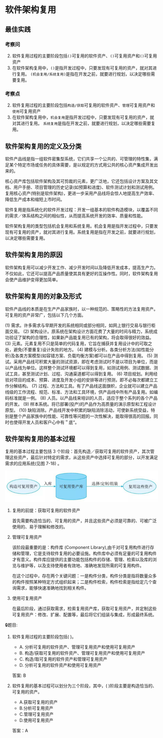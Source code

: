 # 软件架构复用


## 最佳实践

### 考察问
2. 软件复用过程的主要阶段包括`()`可复用的软件资产、`()`可复用资产和`()`可复用资产
4. 在软件架构复用中，`()`是指开发过程中，只要发现有可复用的资产，就对其进行复用。 `(机会复用/系统复用)`是指在开发之前，就要进行规划，以决定哪些需要复用。

### 考察点
2. 软件复用过程的主要阶段包括`构造/获取`可复用的软件资产、`管理`可复用资产和`使用`可复用资产 
2. 在软件架构复用中，`机会复用`是指开发过程中，只要发现有可复用的资产，就对其进行复用。 `系统复用`是指在开发之前，就要进行规划，以决定哪些需要复用。
## 软件架构复用的定义及分类


软件产品线是指一组软件密集型系统，它们共享一个公共的、可管理的特性集，满足某个特定市场或任务的具体需要，是以规定的方式用公共的核心资产集成开发出来的。

核心资产库包括软件架构及其可剪裁的元素，更广泛地，它还包括设计方案及其文档、用户手册、项目管理的历史记录(如预算和进度)、软件测试计划和测试用例。复用核心资产(特别是软件架构)，更进一步采用产品线将会惊人地提高生产效率、降低生产成本和缩短上市时间。

软件复用是指系统化的软件开发过程：开发一组基本的软件构造模块，以覆盖不同的需求／体系结构之间的相似性，从而提高系统开发的效率、质量和性能。

软件架构复用的类型包括机会复用和系统复用。机会复用是指开发过程中，只要发现有可复用的资产，就对其进行复用。系统复用是指在开发之前，就要进行规划，以决定哪些需要复用。





## 软件架构复用的原因

软件架构复用可以减少开发工作、减少开发时间以及降低开发成本，提高生产力。不仅如此，它还可以提高产品质量使其具有更好的互操作性。同时，软件架构复用会使产品维护变得更加简单。



## 软件架构复用的对象及形式

软件产品线的本质是在生产产品家族时，以一种规范的、策略性的方法复用资产。可复用的资产非常广，包括以下几个方面。


(1) 需求。许多需求与早期开发的系统相同或部分相同，如网上银行交易与银行柜面交易。
(2) 架构设计。原系统在架构设计方面花费了大量的时间与精力，系统成功验证了架构的合理性，如果新产品能复用已有的架构，将会取得很好的效益。
(3) 元素。元素复用不只是简单的代码复用，它旨在捕获并复用设计中的可取之处，避免(不要重复)设计失败的地方。
(4) 建模与分析。各类分析方法(如性能分析)及各类方案模型(如容错方案、负载均衡方案)都可以在产品中得到复用。
(5) 测试。采用产品线可积累大量的测试资源，即在考虑测试时不是以项目为单位，而是以产品线为单位。这样整个测试环境都可以得到复用，如测试用例、测试数据、测试工具，甚至测试计划、过程、沟通渠道都可以得到复用。
(6) 项目规划。利用经验对项目的成本、预算、进度及开发小组的安排等进行预测，即不必每次都建立工作分解结构。
(7) 过程、方法和工具。有了产品线这面旗帜，企业就可以建立产品线级的工作流程、规范、标准、方法和工具环境，供产品线中所有产品复用。如编码标准就是一例。
(8) 人员。以产品线来培训的人员，适应于整个系列的各个产品的开发。
(9) 样本系统。将已部署(投产)的产品作为高质量的演示原型和工程设计原型。
(10) 缺陷消除。产品线开发中积累的缺陷消除活动，可使新系统受益，特别是整个产品家族中的性能、可靠性等问题的一次性解决，能取得很高的回报。同时也使得开发人员和客户心中有＂底“。










## 软件架构复用的基本过程

复用的基本过程主要包括 3 个阶段：首先构造／获取可复用的软件资产，其次管理这些资产，最后针对特定的需求，从这些资产中选择可复用的部分，以开发满足需求的应用系统(见图 7-18) 。

![alt text](4软件架构复用/软件架构复用的基本过程.png)

1. 复用的前提：获取可复用的软件资产

    首先需要构造恰当的、可复用的资产，并且这些资产必须是可靠的、可被广泛使用的、易于理解和修改的。

2. 管理可复用资产

    该阶段最重要的是：构件库 (Component Library),由千对可复用构件进行存储和管理，它是支待软件复用的必要设施。构件库中必须有足量的可复用构件才有意义。构件库应提供的主要功能包括构件的存储、管理、检索以及库的浏览与维护等，以及支待使用者有效地、准确地发现所需的可复用构件。

    在这个过程中，存在两个关键问题：一是构件分类，构件分类是指将数量众多的构件按照某种特定方式组织起来；二是构件检索，构件检索是指给定几个查询需求，能够快速准确地找到相关构件。

3. 使用可复用资产

    在最后阶段，通过获取需求，检索复用资产库，获取可复用资产，并定制这些可复用资产：修改、扩展、配置等，最后将它们组装与集成，形成最终系统。





🔒题目:

1. 软件复用过程的主要阶段包括(  )。

    - A. 分析可复用的软件资产、管理可复用资产和使用可复用资产
    - B. 构造/获取可复用的软件资产、管理可复用资产和使用可复用资产 
    - C. 构造/取可复用的软件资产和管理可复用资产
    - D. 分析可复用的软件资产和使用可复用资产

    答案: B 

2. 软件复用的基本过程可以划分为三个阶段，其中，(  )阶段主要是构造恰当的、可复用的资产。
    - A.获取可复用的资产
    - B.分析可复用资产
    - C.管理可复用资产
    - D.使用可复用资产

    答案：A

